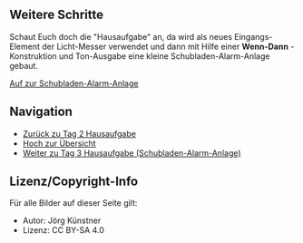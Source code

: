 
## Weitere Schritte  


Schaut Euch doch die "Hausaufgabe" an, da wird als neues Eingangs-Element der Licht-Messer verwendet und dann mit Hilfe einer __Wenn-Dann__ - Konstruktion und Ton-Ausgabe eine kleine Schubladen-Alarm-Anlage gebaut.  

[Auf zur Schubladen-Alarm-Anlage](../05_Tag3_Nachlese/index.html)


## Navigation

* [Zurück zu Tag 2 Hausaufgabe](../03_Tag2_Nachlese/index.html)
* [Hoch zur Übersicht](../index.html)
* [Weiter zu Tag 3 Hausaufgabe (Schubladen-Alarm-Anlage)](../05_Tag3_Nachlese/index.html)





## Lizenz/Copyright-Info
Für alle Bilder auf dieser Seite gilt:

*  Autor: Jörg Künstner
* Lizenz: CC BY-SA 4.0

